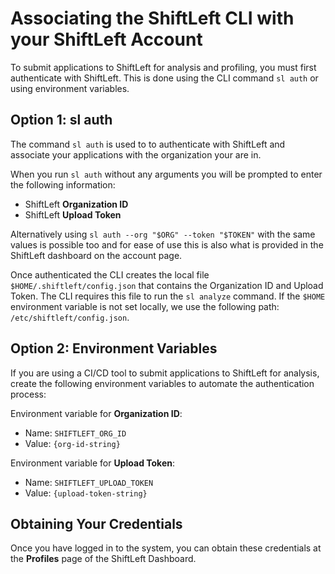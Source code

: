 # Associating the ShiftLeft CLI with your ShiftLeft Account

To submit applications to ShiftLeft for analysis and profiling, you must first authenticate with ShiftLeft. This is done using the CLI command `sl auth` or using environment variables.

## Option 1: sl auth

The command `sl auth` is used to to authenticate with ShiftLeft and associate your applications with the organization your are in.

When you run `sl auth` without any arguments you will be prompted to enter the following information:
* ShiftLeft **Organization ID**
* ShiftLeft **Upload Token**

Alternatively using `sl auth --org "$ORG" --token "$TOKEN"` with the same values is possible too and for ease of use this is also what is provided in the ShiftLeft dashboard on the account page.

Once authenticated the CLI creates the local file `$HOME/.shiftleft/config.json` that contains the Organization ID and Upload Token. The CLI requires this file to run the `sl analyze` command. If the `$HOME` environment variable is not set locally, we use the following path: `/etc/shiftleft/config.json`.

## Option 2: Environment Variables

If you are using a CI/CD tool to submit applications to ShiftLeft for analysis, create the following environment variables to automate the authentication process: 

Environment variable for **Organization ID**:
- Name: `SHIFTLEFT_ORG_ID`
- Value: `{org-id-string}`

Environment variable for **Upload Token**:
- Name: `SHIFTLEFT_UPLOAD_TOKEN`
- Value: `{upload-token-string}`

## Obtaining Your Credentials

Once you have logged in to the system, you can obtain these credentials at the **Profiles** page of the ShiftLeft Dashboard.
